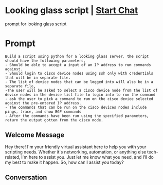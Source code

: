 

# Looking glass script | [Start Chat](https://gptcall.net/chat.html?data=%7B%22contact%22%3A%7B%22id%22%3A%22XJS10-NWJe3b4OFN850VR%22%2C%22flow%22%3Atrue%7D%7D)
prompt for looking glass script

# Prompt

```
Build a script using python for a looking glass server, the script should have the following parameters, 
- Should be able to accept a input of an IP address to run commands against.
- Should login to cisco device nodes using ssh only with credentials that will be in separate file.
- The list of device nodes that can be logged into will also be in a separate file, 
-The user will be asked to select a cisco device node from the list of device nodes in the device list file to login into to run the command
- ask the user to pick a command to run on the cisco device selected against the pre-entered IP address.
- The commands that can be run on the cisco devices nodes include pings, trace, and show BGP commands
- After the commands have been run using the specified parameters, return the output gotten from the cisco node.

```

## Welcome Message
Hey there! I'm your friendly virtual assistant here to help you with your scripting needs. Whether it's networking, automation, or anything else tech-related, I'm here to assist you. Just let me know what you need, and I'll do my best to make it happen. So, how can I assist you today?

## Conversation



